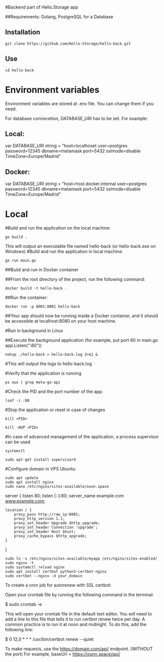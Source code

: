 #Backend part of Hello.Storage app

##Requirements: Golang, PostgreSQL for a Database

## Installation
```
git clone https://github.com/Hello-Storage/hello-back.git
```

## Use
```
cd hello-back
```

# Environment variables

Environment variables are stored at .env file. You can change them if you need.

For database connecetion, DATABASE_URI has to be set. For example:

## Local:

var DATABASE_URI string = "host=localhoset user=postgres password=12345 dbname=metamask port=5432 sslmode=disable TimeZone=Europe/Madrid"

## Docker:

var DATABASE_URI string = "host=host.docker.internal user=postgres password=12345 dbname=metamask port=5432 sslmode=disable TimeZone=Europe/Madrid"

# Local

#Build and run the application on the local machine:
```
go build .
```
This will output an executable file named hello-back (or hello-back.exe on Windows)
#Build and run the application in local machine:

```
go run main.go
```

##Build and run in Docker container

##From the root directory of the project, run the following command:

```
docker build -t hello-back .
```

##Run the container:

```
docker run -p 8001:8001 hello-back
```

##Your app should now be running inside a Docker container, and it should be accessible at localhost:8080 on your host machine.


#Run in background in Linux

##Execute the background application (for example, put port 80 in main.go app.Listen(":80"))

```
nohup ./hello-back > hello-back.log 2>&1 &
```

#This will output the logs to hello-back.log

#Verify that the application is running

```
ps aux | grep meta-go-api
```

#Check the PID and the port number of the app:

```
lsof -i :80
```

#Stop the application or reset in case of changes


```
kill <PID>

kill -HUP <PID>
```


#In case of advanced management of the application, a process supervisor can be used


```
systemctl
```
```
sudo apt-get install supervisord
```


#Configure domain in VPS Ubuntu:


```
sudo apt update
sudo apt install nginx
sudo nano /etc/nginx/sites-available/ounn.space

```
server {
    listen 80;
    listen [::]:80;
    server_name example.com www.example.com;

    location / {
        proxy_pass http://raw_ip:8001;
        proxy_http_version 1.1;
        proxy_set_header Upgrade $http_upgrade;
        proxy_set_header Connection 'upgrade';
        proxy_set_header Host $host;
        proxy_cache_bypass $http_upgrade;
    }
}
```
sudo ln -s /etc/nginx/sites-available/myapp /etc/nginx/sites-enabled/
sudo nginx -t
sudo systemctl reload nginx
sudo apt install certbot python3-certbot-nginx
sudo certbot --nginx -d your_domain

```

To create a cron job for autorenew with SSL certbot:

Open your crontab file by running the following command in the terminal:

$ sudo crontab -e

This will open your crontab file in the default text editor. You will need to add a line to this file that tells it to run certbot renew twice per day. A common practice is to run it at noon and midnight. To do this, add the following line:

$ 0 12,0 * * * /usr/bin/certbot renew --quiet


To make requests, use the https://domain.com/api/ endpoint. (WITHOUT the port) For example, baseUrl = https://ounn.space/api/